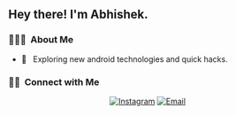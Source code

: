 <h2> Hey there! I'm Abhishek.</h2>

<h3> 👨🏻‍💻 &nbsp;About Me </h3>

- 🤔 &nbsp; Exploring new android technologies and quick hacks.

<h3> 🤝🏻 &nbsp;Connect with Me </h3>

<p align="center">
<a href="https://www.instagram.com/iamabhid/"><img alt="Instagram" src="https://img.shields.io/badge/Instagram-iamabhid-blue?style=flat-square&logo=instagram"></a>
<a href="mailto:abhishek.dharmik@harman.com"><img alt="Email" src="https://img.shields.io/badge/Email-abhishek.dharmik@harman.com-blue?style=flat-square&logo=gmail"></a>
</p>
